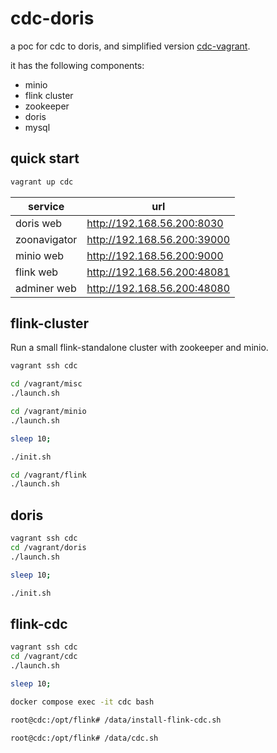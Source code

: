 # cdc-doris

a poc for cdc to doris, and simplified version [cdc-vagrant](https://github.com/dyrnq/cdc-vagrant).

it has the following components:
- minio
- flink cluster
- zookeeper
- doris
- mysql

## quick start

```bash
vagrant up cdc

```

| service      | url                         |
|--------------|-----------------------------|
| doris web    | http://192.168.56.200:8030  |
| zoonavigator | http://192.168.56.200:39000 |
| minio web    | http://192.168.56.200:9000  |
| flink web    | http://192.168.56.200:48081 |
| adminer web  | http://192.168.56.200:48080 |


## flink-cluster

Run a small flink-standalone cluster with zookeeper and minio.

```bash
vagrant ssh cdc

cd /vagrant/misc
./launch.sh

cd /vagrant/minio
./launch.sh

sleep 10;

./init.sh

cd /vagrant/flink
./launch.sh
```

## doris

```bash
vagrant ssh cdc
cd /vagrant/doris
./launch.sh

sleep 10;

./init.sh
```


## flink-cdc

```bash
vagrant ssh cdc
cd /vagrant/cdc
./launch.sh

sleep 10;

docker compose exec -it cdc bash

root@cdc:/opt/flink# /data/install-flink-cdc.sh

root@cdc:/opt/flink# /data/cdc.sh
```